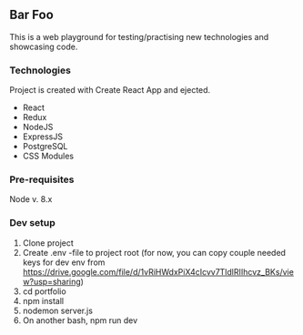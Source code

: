 ## Bar Foo

This is a web playground for testing/practising new technologies and showcasing code.


### Technologies
Project is created with Create React App and ejected.
- React
- Redux
- NodeJS
- ExpressJS
- PostgreSQL
- CSS Modules

### Pre-requisites
Node v. 8.x

### Dev setup
1. Clone project
2. Create .env -file to project root (for now, you can copy couple needed keys for dev env from https://drive.google.com/file/d/1vRiHWdxPiX4cIcvv7TldlRIIhcvz_BKs/view?usp=sharing)
2. cd portfolio
3. npm install
4. nodemon server.js
5. On another bash, npm run dev

